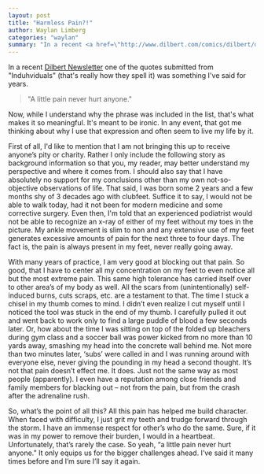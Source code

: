 ```yaml
---
layout: post
title: "Harmless Pain?!"
author: Waylan Limberg
categories: "waylan"
summary: "In a recent <a href=\"http://www.dilbert.com/comics/dilbert/dilbert_newsletter/dilbert_newsletter56.html\">Dilbert Newsletter</a> one of the quotes submitted from \"Induhviduals\" (that's really how they spell it) was something I've said for years.   <blockquote>\"A little pain never hurt anyone.\"</blockquote> "
---
```


In a recent <a href="http://www.dilbert.com/comics/dilbert/dilbert_newsletter/dilbert_newsletter56.html">Dilbert Newsletter</a> one of the quotes submitted from "Induhviduals" (that's really how they spell it) was something I've said for years. 

<blockquote>"A little pain never hurt anyone."</blockquote> 

Now, while I understand why the phrase was included in the list, that's what makes it so meaningful. It's meant to be ironic. In any event, that got me thinking about why I use that expression and often seem to live my life by it.

First of all, I'd like to mention that I am not bringing this up to receive anyone&#8217;s pity or charity. Rather I only include the following story as background information so that you, my reader, may better understand my perspective and where it comes from. I should also say that I have absolutely no support for my conclusions other than my own not-so-objective observations of life. That said, I was born some 2 years and a few months shy of 3 decades ago with clubfeet. Suffice it to say, I would not be able to walk today, had it not been for modern medicine and some corrective surgery. Even then, I'm told that an experienced podiatrist would not be able to recognize an x-ray of either of my feet without my toes in the picture. My ankle movement is slim to non and any extensive use of my feet generates excessive amounts of pain for the next three to four days. The fact is, the pain is always present in my feet, never really going away.

With many years of practice, I am very good at blocking out that pain. So good, that I have to center all my concentration on my feet to even notice all but the most extreme pain. This same high tolerance has carried itself over to other area&#8217;s of my body as well. All the scars from (unintentionally) self-induced burns, cuts scraps, etc. are a testament to that. The time I stuck a chisel in my thumb comes to mind. I didn&#8217;t even realize I cut myself until I noticed the tool was stuck in the end of my thumb. I carefully pulled it out and went back to work only to find a large puddle of blood a few seconds later. Or, how about the time I was sitting on top of the folded up bleachers during gym class and a soccer ball was power kicked from no more than 10 yards away, smashing my head into the concrete wall behind me. Not more than two minutes later, &#8216;subs&#8217; were called in and I was running around with everyone else, never giving the pounding in my head a second thought. It&#8217;s not that pain doesn&#8217;t effect me. It does. Just not the same way as most people (apparently). I even have a reputation among close friends and family members for blacking out &#8211; not from the pain, but from the crash after the adrenaline rush.

So, what&#8217;s the point of all this? All this pain has helped me build character. When faced with difficulty, I just grit my teeth and trudge forward through the storm. I have an immense respect for other&#8217;s who do the same. Sure, if it was in my power to remove their burden, I would in a heartbeat. Unfortunately, that&#8217;s rarely the case. So yeah, &#8220;a little pain never hurt anyone.&#8221; It only equips us for the bigger challenges ahead.  I&#8217;ve said it many times before and I&#8217;m sure I&#8217;ll say it again.